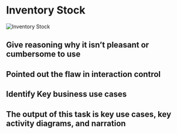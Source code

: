 # Inventory Stock #

![Inventory Stock](https://user-images.githubusercontent.com/62864891/95787291-6aa20c80-0d03-11eb-8e57-dee6052a173b.png)



## Give reasoning why it isn’t pleasant or cumbersome to use
## Pointed out the flaw in interaction control
## Identify Key business use cases
## The output of this task is key use cases, key activity diagrams, and narration


